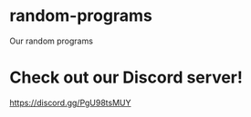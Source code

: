 # random-programs
Our random programs

# Check out our Discord server!
https://discord.gg/PgU98tsMUY
